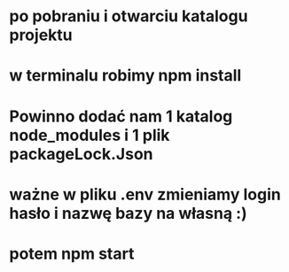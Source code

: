 # po pobraniu i otwarciu katalogu projektu 
# w terminalu robimy npm install 
# Powinno dodać nam 1 katalog node_modules i 1 plik packageLock.Json 
# ważne w pliku .env zmieniamy login hasło i nazwę bazy na własną :) 
# potem npm start

